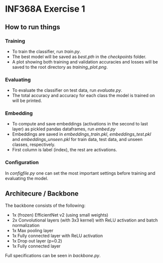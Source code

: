 # INF368A Exercise 1

## How to run things
### Training
- To train the classifier, run *train.py*.
- The best model will be saved as *best.pth* in the *checkpoints* folder. 
- A plot showing both training and validation accuracies and losses will be saved to the root directory as *training_plot.png*.

### Evaluating
- To evaluate the classifier on test data, run *evaluate.py*.
- The total accuracy and accuracy for each class the model is trained on will be printed.

### Embedding
- To compute and save embeddings (activations in the second to last layer) as pickled pandas dataframes, run *embed.py*
- Embeddings are saved in *embeddings_train.pkl*, *embeddings_test.pkl* and *embeddings_unseen.pkl* for train data, test data, and unseen classes, respectively.
- First column is label (index), the rest are activations.

### Configuration
In *configfile.py* one can set the most important settings before training and evaluating the model.

## Architecure / Backbone
The backbone consists of the following:
- 1x (frozen) EfficientNet v2 (using small weights)
- 2x Convolutional layers (with 3x3 kernel) with ReLU activation and batch normalization
- 1x Max pooling layer
- 1x Fully connected layer with ReLU activation
- 1x Drop out layer (p=0.2)
- 1x Fully connected layer

Full specifications can be seen in *backbone.py*.

